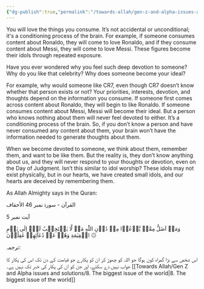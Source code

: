 ```yaml
---
{"dg-publish":true,"permalink":"/towards-allah/gen-z-and-alpha-issues-and-solutions/7-conditioning-process-of-brain/","dgPassFrontmatter":true,"noteIcon":"","created":"2025-05-09T22:26:33.870+05:00","updated":"2025-05-09T23:29:17.394+05:00"}
---
```


You will love the things you consume. It’s not accidental or unconditional; it's a conditioning process of the brain. For example, if someone consumes content about Ronaldo, they will come to love Ronaldo, and if they consume content about Messi, they will come to love Messi. These figures become their idols through repeated exposure.

Have you ever wondered why you feel such deep devotion to someone? Why do you like that celebrity? Why does someone become your ideal?

For example, why would someone like CR7, even though CR7 doesn’t know whether that person exists or not? Your priorities, interests, devotion, and thoughts depend on the information you consume. If someone first comes across content about Ronaldo, they will begin to like Ronaldo. If someone consumes content about Messi, Messi will become their ideal. But a person who knows nothing about them will never feel devoted to either. It’s a conditioning process of the brain. So, if you don’t know a person and have never consumed any content about them, your brain won’t have the information needed to generate thoughts about them.

When we become devoted to someone, we think about them, remember them, and want to be like them. But the reality is, they don’t know anything about us, and they will never respond to your thoughts or devotion, even on the Day of Judgment. Isn’t this similar to idol worship? These idols may not exist physically, but in our hearts, we have created small idols, and our hearts are deceived by remembering them.

As Allah Almighty says in the Quran:

القرآن - سورۃ نمبر 46 الأحقاف

آیت نمبر 5

وَمَنۡ اَضَلُّ مِمَّنۡ يَّدۡعُوۡا مِنۡ دُوۡنِ اللّٰهِ مَنۡ لَّا يَسۡتَجِيۡبُ لَهٗۤ اِلٰى يَوۡمِ الۡقِيٰمَةِ وَهُمۡ عَنۡ دُعَآئِهِمۡ غٰفِلُوۡنَ ۞

ترجمہ:

اس شخص سے بڑا گمراہ کون ہوگا جو اللہ کو چھوڑ کر ان کو پکارے جو قیامت کے دن تک اس کی پکار کا جواب نہیں دے سکتے، اور جن کو ان کی پکار کی خبر تک نہیں ہے۔
[[Towards Allah/Gen Z and Alpha issues and solutions/8. The biggest issue of the world\|8. The biggest issue of the world]]
